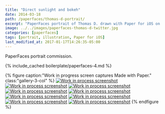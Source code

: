 ```yaml
---
title: "Direct sunlight and bokeh"
date: 2014-03-18
path: /paperfaces/thomas-d-portrait/
excerpt: "PaperFaces portrait of Thomas D. drawn with Paper for iOS on an iPad."
image: ../../images/paperfaces-thomas-d-twitter.jpg
categories: [paperfaces]
tags: [portrait, illustration, Paper for iOS]
last_modified_at: 2017-01-17T14:26:35-05:00
---
```


PaperFaces portrait commission.

{% include_cached boilerplate/paperfaces-4.md %}

{% figure caption:"Work in progress screen captures Made with Paper." class:"gallery-3-col" %}
[![Work in process screenshot](../../images/paperfaces-thomas-d-process-1-600.jpg)](../../images/paperfaces-thomas-d-process-1-lg.jpg)
[![Work in process screenshot](../../images/paperfaces-thomas-d-process-2-600.jpg)](../../images/paperfaces-thomas-d-process-2-lg.jpg)
[![Work in process screenshot](../../images/paperfaces-thomas-d-process-3-600.jpg)](../../images/paperfaces-thomas-d-process-3-lg.jpg)
[![Work in process screenshot](../../images/paperfaces-thomas-d-process-4-600.jpg)](../../images/paperfaces-thomas-d-process-4-lg.jpg)
[![Work in process screenshot](../../images/paperfaces-thomas-d-process-5-600.jpg)](../../images/paperfaces-thomas-d-process-5-lg.jpg)
[![Work in process screenshot](../../images/paperfaces-thomas-d-process-6-600.jpg)](../../images/paperfaces-thomas-d-process-6-lg.jpg)
[![Work in process screenshot](../../images/paperfaces-thomas-d-process-7-600.jpg)](../../images/paperfaces-thomas-d-process-7-lg.jpg)
[![Work in process screenshot](../../images/paperfaces-thomas-d-process-8-600.jpg)](../../images/paperfaces-thomas-d-process-8-lg.jpg)
[![Work in process screenshot](../../images/paperfaces-thomas-d-process-9-600.jpg)](../../images/paperfaces-thomas-d-process-9-lg.jpg)
{% endfigure %}
